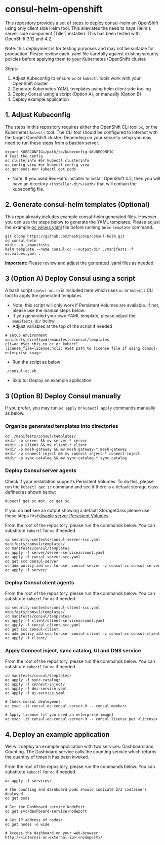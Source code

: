 # consul-helm-openshift
This repository provides a set of steps to deploy consul-helm on OpenShift using only client side Helm tool. This alleviates the need to have Helm's server side component (Tiller) installed. This has been tested with OpenShift 3.12 and 4.2. 

Note: this deployment is for testing purposes and may not be suitable for production. Please review each .yaml file carefully against existing security policies before applying them to your Kubernetes (OpenShift) cluster.

Steps:
1. Adjust Kubeconfig to ensure `oc` or `kubectl` tools work with your OpenShift cluster
1. Generate Kubernetes YAML templates using helm client side tooling
1. Deploy Consul using a script (Option A), or manually (Option B)
1. Deploy example application

## 1. Adjust Kubeconfig
The steps in this repository requires either the OpenShift CLI tool `oc`, or the Kubernetes `kubectl` tool. The CLI tool should be configured to interact with the target OpenShift cluster. Depending on your security setup you may need to run these steps from a bastion server. 
```
export KUBECONFIG=/path/to/kubeconfig:$KUBECONFIG
# Test the config
oc clusterinfo #or kubectl clusterinfo
oc config view #or kubectl config view
oc get pods #or kubectl get pods
```
- Note: If you used RedHat's installer to install OpenShift 4.2, then you will have an directory `<installer-dir>/auth/` that will contain the kubeconfig file. 

## 2. Generate consul-helm templates (Optional)
This repo already includes example consul-helm generated files. However you can use the steps below to generate the YAML templates. Please adjust the example [oc.values.yaml](oc.values.yaml) file before running `helm template` command.
```
git clone https://github.com/hashicorp/consul-helm.git
cd consul-helm
mkdir -p ./manifests
helm template --name consul-oc --output-dir ./manifests -f oc.values.yaml .
```

**Important**: Please review and adjust the generated .yaml files as needed.

## 3 (Option A) Deploy Consul using a script
A bash script `consul-oc.sh` is included here which uses `oc` or `kubectl` CLI tool to apply the generated templates. 
- Note: this script will only work if Persistent Volumes are available. If not, please use the manual steps below.
- If you generated your own YAML template, please adjust the `manifests_dir` below.
- Adjust variables at the top of the script if needed
```
# setup environment
manifests_dir=$(pwd)/manifests/consul/templates
cli=oc #Set this to oc or kubectl
license_file=license.hclic #Set path to license file if using consul-enterprise image
```
- Run the script as below
```
./consul-oc.sh
```
- Skip to: Deploy an example application

## 3 (Option B) Deploy Consul manually
If you prefer, you may run `oc apply` or `kubectl apply` commands manually as below. 

### Organize generated templates into directories
```
cd ./manifests/consul/templates/
mkdir -p server && mv server-* server
mkdir -p client && mv client-* client
mkdir -p mesh-gateway && mv mesh-gateway-* mesh-gateway
mkdir -p connect-inject && mv connect-inject-* connect-inject
mkdir -p sync-catalog && mv sync-catalog-* sync-catalog
```

### Deploy Consul server agents
Check if your installation supports Persistent Volumes. To do this, please run the `kubectl get sc` command and see if there is a default storage class defined as shown below:
```
kubectl get sc #or, oc get sc
```
If you do **not** see an output showing a default StorageClass please use these steps first:[disable server Persistent Volumes](disable_pvc.md).

From the root of the repository, please run the commands below. You can substitute `kubectl` for `oc` if needed.
```
cp security-contexts/consul-server-scc.yaml manifests/consul/templates/
cd manifests/consul/templates
oc apply -f server/server-serviceaccount.yaml
oc apply -f consul-server-scc.yaml
oc get scc consul-server
oc adm policy add-scc-to-user consul-server -z consul-oc-consul-server
oc apply -f server/
```

### Deploy Consul client agents
From the root of the repository, please run the commands below. You can substitute `kubectl` for `oc` if needed.
```
cp security-contexts/consul-client-scc.yaml manifests/consul/templates/
cd manifests/consul/templates/
oc apply -f client/client-serviceaccount.yaml
oc apply -f consul-client-scc.yaml
oc get scc consul-client
oc adm policy add-scc-to-user consul-client -z consul-oc-consul-client
oc apply -f client/
```

### Apply Connect inject, sync catalog, UI and DNS service
From the root of the repository, please run the commands below. You can substitute `kubectl` for `oc` if needed.
```
cd manifests/consul/templates/
oc apply -f sync-catalog/
oc apply -f connect-inject/
oc apply -f dns-service.yaml
oc apply -f ui-service.yaml

# Check consul deployment
oc exec -it consul-oc-consul-server-0 -- consul members

# Apply license (if you used an enterprise image)
oc exec -it consul-oc-consul-server-0 -- consul license put <license>
```

## 4. Deploy an example application
We will deploy an example application with two services: Dashboard and Counting. The Dashboard service calls the counting service which returns the quantity of times it has been invoked.

From the root of the repository, please run the commands below. You can substitute `kubectl` for `oc` if needed.
```
oc apply -f services/

# The counting and dashboard pods should indicate 2/2 containers deployed
oc get pods

# Get the Dashboard service NodePort
oc get svc/dashboard-service-nodeport

# Get IP address of nodes:
oc get nodes -o wide

# Access the dashboard on your web-browser:
http://<internal-or-external-ip>:<nodeport>/
```
